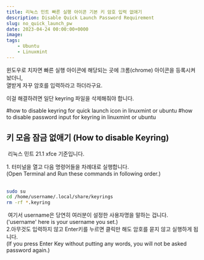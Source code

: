 ```yaml
---
title: 리눅스 민트 빠른 실행 아이콘 기본 키 암호 입력 없애기
description: Disable Quick Launch Password Requirement
slug: no_quick_launch_pw
date: 2023-04-24 00:00:00+0000
image: 
tags:
    - Ubuntu
    - Linuxmint
---
```

윈도우로 치자면 빠른 실행 아이콘에 해당되는 곳에 크롬(chrome) 아이콘을 등록시켜놨더니,  
열받게 자꾸 암호를 입력하라고 하더라구요.  
  
이걸 해결하려면 일단 keyring 파일을 삭제해줘야 합니다.

#how to disable keyring for quick launch icon in linuxmint or ubuntu
#how to disable password input for keyring in linuxmint or ubuntu
​

## 키 모음 잠금 없애기 (How to disable Keyring)
​
리눅스 민트 21.1 xfce 기준입니다.  
  
1\. 터미널을 열고 다음 명령어들을 차례대로 실행합니다.  
(Open Terminal and Run these commands in following order.)  
​
```bash
sudo su
cd /home/username/.local/share/keyrings
rm -rf *.keyring
```
​
여기서 username은 당연히 여러분이 설정한 사용자명을 말하는 겁니다.  
('username' here is your username you set.)  
​
2\.아무것도 입력하지 않고 Enter키를 누르면 클릭만 해도 암호를 묻지 않고 실행하게 됩니다.  
(If you press Enter Key without putting any words, you will not be asked password again.)